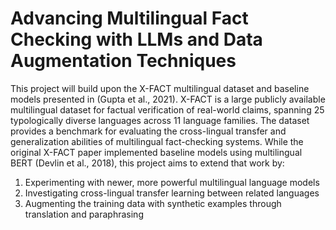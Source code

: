 # Advancing Multilingual Fact Checking with LLMs and Data Augmentation Techniques

This project will build upon the X-FACT multilingual dataset and baseline models presented in (Gupta et al., 2021). X-FACT is a large publicly available multilingual dataset for factual verification of real-world claims, spanning 25 typologically diverse languages across 11 language families. The dataset provides a benchmark for evaluating the cross-lingual transfer and generalization abilities of multilingual fact-checking systems.
While the original X-FACT paper implemented baseline models using multilingual BERT (Devlin et al., 2018), this project aims to extend that work by:
1) Experimenting with newer, more powerful multilingual language models
2) Investigating cross-lingual transfer learning between related languages
3) Augmenting the training data with synthetic examples through translation and paraphrasing
